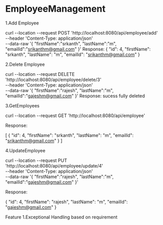 # EmployeeManagement

1.Add Employee

curl --location --request POST 'http://localhost:8080/api/employee/add' \
--header 'Content-Type: application/json' \
--data-raw '{
    "firstName":"srkanth",
    "lastName":"m",
    "emailId":"srikanthm@gmail.com"
}'
Response:
{
    "id": 4,
    "firstName": "srkanth",
    "lastName": "m",
    "emailId": "srikanthm@gmail.com"
}



2.Delete Employee

curl --location --request DELETE 'http://localhost:8080/api/employee/delete/3' \
--header 'Content-Type: application/json' \
--data-raw '{
    "firstName":"rajesh",
    "lastName":"m",
    "emailId":"gajeshm@gmail.com"
}'
Response: sucess fully deleted


3.GetEmployees

curl --location --request GET 'http://localhost:8080/api/employee'

Response:

[
    {
        "id": 4,
        "firstName": "srkanth",
        "lastName": "m",
        "emailId": "srikanthm@gmail.com"
    }
]


4.UpdateEmployee

curl --location --request PUT 'http://localhost:8080/api/employee/update/4' \
--header 'Content-Type: application/json' \
--data-raw '{
    "firstName":"rajesh",
    "lastName":"m",
    "emailId":"gajeshm@gmail.com"
}'

Response:

{
    "id": 4,
    "firstName": "rajesh",
    "lastName": "m",
    "emailId": "gajeshm@gmail.com"
}


Feature
1.Exceptional Handling based on requirement
